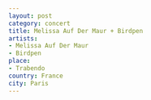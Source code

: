 ```yaml
---
layout: post
category: concert
title: Melissa Auf Der Maur + Birdpen
artists: 
- Melissa Auf Der Maur
- Birdpen
place: 
- Trabendo
country: France
city: Paris
---
```


